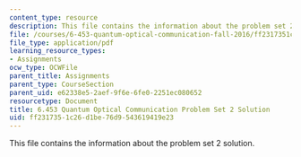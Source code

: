 ```yaml
---
content_type: resource
description: This file contains the information about the problem set 2 solution.
file: /courses/6-453-quantum-optical-communication-fall-2016/ff2317351c26d1be76d9543619419e23_MIT6_453F16_ps2_sol.pdf
file_type: application/pdf
learning_resource_types:
- Assignments
ocw_type: OCWFile
parent_title: Assignments
parent_type: CourseSection
parent_uid: e62338e5-2aef-9f6e-6fe0-2251ec080652
resourcetype: Document
title: 6.453 Quantum Optical Communication Problem Set 2 Solution
uid: ff231735-1c26-d1be-76d9-543619419e23
---
```

This file contains the information about the problem set 2 solution.

